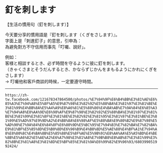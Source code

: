 # 釘を刺します

【生活の慣用句（釘を刺します）】  
  
今天要分享的慣用語是『釘を刺します（くぎをさします）』。  
字面上是「刺進釘子」的意思，引申為：  
為避免對方不守信用而事先「叮囑、說好」。  
  
例如：  
客様と相談するとき、必ず時間を守るように彼に釘を刺します。  
（きゃくさまとそうだんするとき、かならずじかんをまもるようにかれにくぎをさします）  
→ 叮囑他和客戶商談的時候，一定要遵守時間。

---
`https://zh-tw.facebook.com/121678347864500/photos/%E7%94%9F%E6%B4%BB%E3%81%AE%E6%85%A3%E7%94%A8%E5%8F%A5%E9%87%98%E3%82%92%E5%88%BA%E3%81%97%E3%81%BE%E3%81%99%E4%BB%8A%E5%A4%A9%E8%A6%81%E5%88%86%E4%BA%AB%E7%9A%84%E6%85%A3%E7%94%A8%E8%AA%9E%E6%98%AF%E9%87%98%E3%82%92%E5%88%BA%E3%81%97%E3%81%BE%E3%81%99%E3%81%8F%E3%81%8E%E3%82%92%E3%81%95%E3%81%97%E3%81%BE%E3%81%99%E5%AD%97%E9%9D%A2%E4%B8%8A%E6%98%AF%E5%88%BA%E9%80%B2%E9%87%98%E5%AD%90%E7%9A%84%E6%84%8F%E6%80%9D%E5%BC%95%E7%94%B3%E7%82%BA%E7%82%BA%E9%81%BF%E5%85%8D%E5%B0%8D%E6%96%B9%E4%B8%8D%E5%AE%88%E4%BF%A1%E7%94%A8%E8%80%8C%E4%BA%8B%E5%85%88%E5%8F%AE%E5%9B%91%E8%AA%AA%E5%A5%BD%E4%BE%8B%E5%A6%82%E5%AE%A2%E6%A7%98%E3%81%A8%E7%9B%B8%E8%AB%87%E3%81%99%E3%82%8B%E3%81%A8%E3%81%8D%E5%BF%85%E3%81%9A%E6%99%82%E9%96%93/680399051992424/`